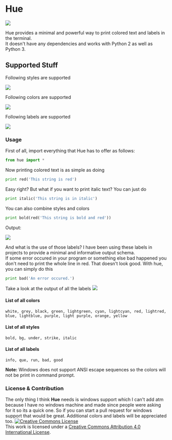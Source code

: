 # Hue
<img src='https://i.imgur.com/coACsyQ.png' />

Hue provides a minimal and powerful way to print colored text and labels in the terminal.</br>
It doesn't have any dependencies and works with Python 2 as well as Python 3.

## Supported Stuff

Following styles are supported

<img src='https://i.imgur.com/899ZtQy.png' />

Following colors are supported

<img src='https://i.imgur.com/9tWvPkD.png' />

Following labels are supported

<img src='https://i.imgur.com/dpJxqT2.png' />

### Usage
First of all, import everything that Hue has to offer as follows:
```python
from hue import *
```
Now printing colored text is as simple as doing
```python
print red('This string is red')
```
Easy right?
But what if you want to print italic text?
You can just do
```python
print italic('This string is in italic')
```
You can also combine styles and colors
```python
print bold(red('This string is bold and red'))
```
Output:

<img src='https://i.imgur.com/Lo7ZyHq.png' />

And what is the use of those labels?</b>
I have been using these labels in projects to provide a minimal and informative output schema.</br>
If some error occured in your program or something else bad happened you don't need to print the whole line in red. That doesn't look good. With hue, you can simply do this
```python
print bad('An error occured.')
```
Take a look at the output of all the labels
<img src='https://i.imgur.com/zJ7ZgUi.png' />

#### List of all colors
```
white, grey, black, green, lightgreen, cyan, lightcyan, red, lightred,
blue, lightblue, purple, light purple, orange, yellow
```
#### List of all styles
```
bold, bg, under, strike, italic
```

#### List of all labels
```
info, que, run, bad, good
```

<b>Note:</b> Windows does not support ANSI escape sequences so the colors will not be print in command prompt.

### License & Contribution
The only thing I think <b>Hue</b> needs is windows support which I can't add atm because I have no windows machine and made since people were asking for it so its a quick one. So if you can start a pull request for windows support that would be great. Additional colors and labels will be appreciated too.
<a rel="license" href="http://creativecommons.org/licenses/by/4.0/"><img alt="Creative Commons License" style="border-width:0" src="https://i.creativecommons.org/l/by/4.0/80x15.png" /></a><br />This work is licensed under a <a rel="license" href="http://creativecommons.org/licenses/by/4.0/">Creative Commons Attribution 4.0 International License</a>.
